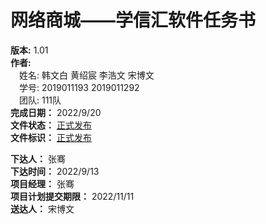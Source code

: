 # 网络商城——学信汇软件任务书
**版本:** 1.01  
**作者:**  
&emsp;姓名: 韩文白 黄绍宸 李浩文 宋博文   
&emsp;学号: 2019011193 2019011292   
&emsp;团队: 111队  
**完成日期：**  2022/9/20  
**文件状态：**  <u>正式发布</u>  
**文件标识：**  <u>正式发布</u> 
  
**下达人：** 张骞  
**下达时间：** 2022/9/13  
**项目经理：** 张骞  
**项目计划提交期限：** 2022/11/11  
**送达人：** 宋博文

  